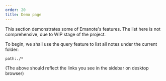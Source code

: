 ```yaml
---
order: 20
title: Demo page
---
```


This section demonstrates some of Emanote's features. The list here is not comprehensive, due to WIP stage of the project. 

To begin, we shall use the query feature to list all notes under the current folder:

```query
path:./*
```

(The above should reflect the links you see in the sidebar on desktop browser)